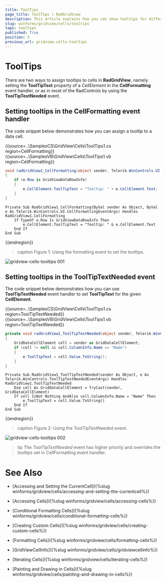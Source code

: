 ```yaml
---
title: ToolTips
page_title: ToolTips | RadGridView
description: This article explains how you can show tooltips for different RadGridView elements. 
slug: winforms/gridview/cells/tooltips
tags: tooltips
published: True
position: 5
previous_url: gridview-cells-tooltips
---
```


# ToolTips

There are two ways to assign tooltips to cells in __RadGridView__, namely setting the __ToolTipText__ property of a *CellElement* in the __CellFormatting__ event handler, or as in most of the RadControls by using the __ToolTipTextNeeded__ event.

## Setting tooltips in the CellFormatting event handler

The code snippet below demonstrates how you can assign a tooltip to a data cell.

{{source=..\SamplesCS\GridView\Cells\ToolTips1.cs region=CellFormatting}} 
{{source=..\SamplesVB\GridView\Cells\ToolTips1.vb region=CellFormatting}} 

````C#
void radGridView1_CellFormatting(object sender, Telerik.WinControls.UI.CellFormattingEventArgs e)
{
    if (e.Row is GridViewDataRowInfo)
    {
        e.CellElement.ToolTipText = "Tooltip: " + e.CellElement.Text;
    }
}

````
````VB.NET
Private Sub RadGridView1_CellFormatting(ByVal sender As Object, ByVal e As Telerik.WinControls.UI.CellFormattingEventArgs) Handles RadGridView1.CellFormatting
    If TypeOf e.Row Is GridViewDataRowInfo Then
        e.CellElement.ToolTipText = "Tooltip: " & e.CellElement.Text
    End If
End Sub

````

{{endregion}} 

>caption Figure 1: Using the formatting event to set the tooltips.

![gridview-cells-tooltips 001](images/gridview-cells-tooltips001.png)

## Setting tooltips in the ToolTipTextNeeded event

The code snippet below demonstrates how you can use __ToolTipTextNeeded__ event handler to set __ToolTipText__ for the given __CellElement__.

{{source=..\SamplesCS\GridView\Cells\ToolTips1.cs region=ToolTipTextNeeded}} 
{{source=..\SamplesVB\GridView\Cells\ToolTips1.vb region=ToolTipTextNeeded}} 

````C#
private void radGridView1_ToolTipTextNeeded(object sender, Telerik.WinControls.ToolTipTextNeededEventArgs e)
{
    GridDataCellElement cell = sender as GridDataCellElement;
    if (cell != null && cell.ColumnInfo.Name == "Name")
    {
        e.ToolTipText = cell.Value.ToString();
    }
}

````
````VB.NET
Private Sub RadGridView1_ToolTipTextNeeded(sender As Object, e As Telerik.WinControls.ToolTipTextNeededEventArgs) Handles RadGridView1.ToolTipTextNeeded
    Dim cell As GridDataCellElement = TryCast(sender, GridDataCellElement)
    If cell IsNot Nothing AndAlso cell.ColumnInfo.Name = "Name" Then
        e.ToolTipText = cell.Value.ToString()
    End If
End Sub

````

{{endregion}} 

>caption Figure 2: Using the ToolTipTextNeeded event.

![gridview-cells-tooltips 002](images/gridview-cells-tooltips002.png)

>tip The *ToolTipTextNeeded* event has higher priority and overrides the tooltips set in CellFormatting event handler.
>

# See Also
* [Accessing and Setting the CurrentCell]({%slug winforms/gridview/cells/accessing-and-setting-the-currentcell%})

* [Accessing Cells]({%slug winforms/gridview/cells/accessing-cells%})

* [Conditional Formatting Cells]({%slug winforms/gridview/cells/conditional-formatting-cells%})

* [Creating Custom Cells]({%slug winforms/gridview/cells/creating-custom-cells%})

* [Formatting Cells]({%slug winforms/gridview/cells/formatting-cells%})

* [GridViewCellInfo]({%slug winforms/gridview/cells/gridviewcellinfo%})

* [Iterating Cells]({%slug winforms/gridview/cells/iterating-cells%})

* [Painting and Drawing in Cells]({%slug winforms/gridview/cells/painting-and-drawing-in-cells%})

